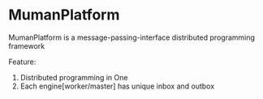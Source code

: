 MumanPlatform
=============

MumanPlatform is a message-passing-interface distributed programming framework



Feature:
 1. Distributed programming in One
 2. Each engine[worker/master] has unique inbox and outbox









